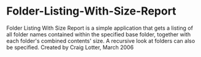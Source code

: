 Folder-Listing-With-Size-Report
===============================

Folder Listing With Size Report is a simple application that gets a listing of all folder names contained within the specified base folder, together with each folder's combined contents' size. A recursive look at folders can also be specified.  Created by Craig Lotter, March 2006
